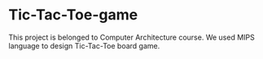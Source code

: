 # Tic-Tac-Toe-game

This project is belonged to Computer Architecture course.
We used MIPS language to design Tic-Tac-Toe board game.
